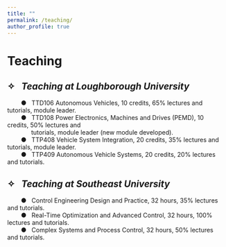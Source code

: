 ```yaml
---
title: ""
permalink: /teaching/
author_profile: true
---
```


# Teaching


## ✧ &nbsp;&nbsp;*Teaching at Loughborough University*

  &nbsp;&nbsp;&nbsp;&nbsp;&nbsp;&nbsp;&nbsp;&nbsp;● &nbsp;&nbsp;TTD106 Autonomous Vehicles, 10 credits, 65% lectures and tutorials, module leader.<br>
  &nbsp;&nbsp;&nbsp;&nbsp;&nbsp;&nbsp;&nbsp;&nbsp;● &nbsp;&nbsp;TTD108 Power Electronics, Machines and Drives (PEMD), 10 credits, 50% lectures and<br>
  &nbsp;&nbsp;&nbsp;&nbsp;&nbsp;&nbsp;&nbsp;&nbsp;&nbsp;&nbsp;&nbsp;&nbsp;&nbsp;&nbsp;tutorials, module leader (new module developed).<br>
  &nbsp;&nbsp;&nbsp;&nbsp;&nbsp;&nbsp;&nbsp;&nbsp;● &nbsp;&nbsp;TTP408 Vehicle System Integration, 20 credits, 35% lectures and tutorials, module leader.<br>
  &nbsp;&nbsp;&nbsp;&nbsp;&nbsp;&nbsp;&nbsp;&nbsp;● &nbsp;&nbsp;TTP409 Autonomous Vehicle Systems, 20 credits, 20% lectures and tutorials.<br>
    
## ✧ &nbsp;&nbsp;*Teaching at Southeast University*    

  &nbsp;&nbsp;&nbsp;&nbsp;&nbsp;&nbsp;&nbsp;&nbsp;● &nbsp;&nbsp;Control Engineering Design and Practice, 32 hours, 35% lectures and tutorials.<br>
  &nbsp;&nbsp;&nbsp;&nbsp;&nbsp;&nbsp;&nbsp;&nbsp;● &nbsp;&nbsp;Real-Time Optimization and Advanced Control, 32 hours, 100% lectures and tutorials.<br>
  &nbsp;&nbsp;&nbsp;&nbsp;&nbsp;&nbsp;&nbsp;&nbsp;● &nbsp;&nbsp;Complex Systems and Process Control, 32 hours, 50% lectures and tutorials.<br>




